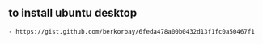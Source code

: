 ## to install ubuntu desktop
    - https://gist.github.com/berkorbay/6feda478a00b0432d13f1fc0a50467f1

